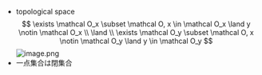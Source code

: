 - topological space
$$
 \exists \mathcal O_x \subset \mathcal O, x \in \mathcal O_x \land y \notin \mathcal O_x
\\ \land \\
 \exists \mathcal O_y \subset \mathcal O, x \notin \mathcal O_y \land y \in \mathcal O_y
$$
![image.png](image%208.png)
- 一点集合は閉集合